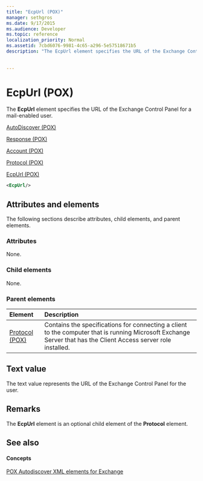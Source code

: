 ```yaml
---
title: "EcpUrl (POX)"
manager: sethgros
ms.date: 9/17/2015
ms.audience: Developer
ms.topic: reference
localization_priority: Normal
ms.assetid: 7cbd6076-9981-4c65-a296-5e57518671b5
description: "The EcpUrl element specifies the URL of the Exchange Control Panel for a mail-enabled user."
 
 
---
```


# EcpUrl (POX)

The **EcpUrl** element specifies the URL of the Exchange Control Panel for a mail-enabled user. 
  
[AutoDiscover (POX)](autodiscover-pox.md)
  
[Response (POX)](response-pox.md)
  
[Account (POX)](account-pox.md)
  
[Protocol (POX)](protocol-pox.md)
  
[EcpUrl (POX)](ecpurl-pox.md)
  
```XML
<EcpUrl/>
```

## Attributes and elements

The following sections describe attributes, child elements, and parent elements.
  
### Attributes

None.
  
### Child elements

None.
  
### Parent elements

|**Element**|**Description**|
|:-----|:-----|
|[Protocol (POX)](protocol-pox.md) <br/> |Contains the specifications for connecting a client to the computer that is running Microsoft Exchange Server that has the Client Access server role installed.  <br/> |
   
## Text value

The text value represents the URL of the Exchange Control Panel for the user.
  
## Remarks

The **EcpUrl** element is an optional child element of the **Protocol** element. 
  
## See also

#### Concepts

[POX Autodiscover XML elements for Exchange](pox-autodiscover-xml-elements-for-exchange.md)

